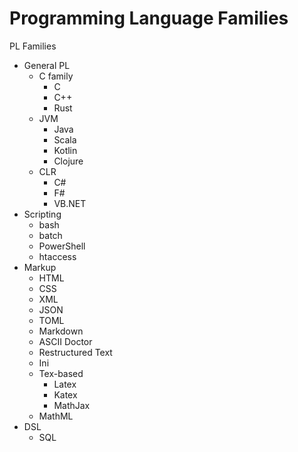 # Programming Language Families

PL Families
  * General PL
    * C family
      - C
      - C++
      - Rust
    * JVM
      - Java
      - Scala
      - Kotlin
      - Clojure
    * CLR
      - C#
      - F#
      - VB.NET
  * Scripting
    - bash
    - batch
    - PowerShell
    - htaccess
  * Markup
    - HTML
    - CSS
    - XML
    - JSON
    - TOML
    - Markdown
    - ASCII Doctor
    - Restructured Text
    - Ini
    * Tex-based
      - Latex
      - Katex
      - MathJax
    - MathML
  * DSL
    - SQL
